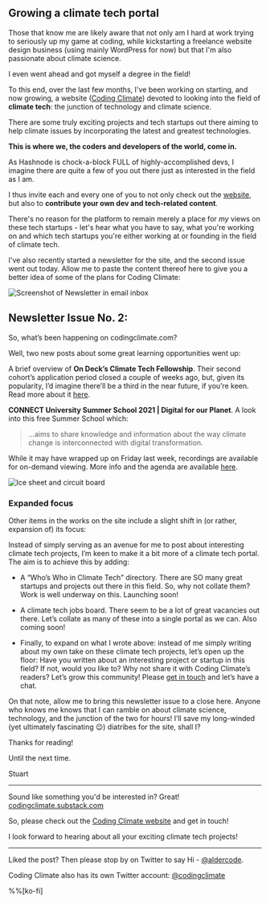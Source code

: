 ## Growing a climate tech portal

Those that know me are likely aware that not only am I hard at work trying to seriously up my game at coding, while kickstarting a freelance website design business (using mainly WordPress for now) but that I'm also passionate about climate science.

I even went ahead and got myself a degree in the field!

To this end, over the last few months, I've been working on starting, and now growing, a website ([Coding Climate](https://codingclimate.com/)) devoted to looking into the field of **climate tech**: the junction of technology and climate science.

There are some truly exciting projects and tech startups out there aiming to help climate issues by incorporating the latest and greatest technologies. 

**This is where we, the coders and developers of the world, come in.**

As Hashnode is chock-a-block FULL of highly-accomplished devs, I imagine there are quite a few of you out there just as interested in the field as I am.

I thus invite each and every one of you to not only check out the [website](https://codingclimate.com/), but also to **contribute your own dev and tech-related content**. 

There's no reason for the platform to remain merely a place for *my* views on these tech startups - let's hear what you have to say, what you're working on and which tech startups you're either working at or founding in the field of climate tech.

I've also recently started a newsletter for the site, and the second issue went out today. Allow me to paste the content thereof here to give you a better idea of some of the plans for Coding Climate:


![Screenshot of Newsletter in email inbox](https://cdn.hashnode.com/res/hashnode/image/upload/v1625566795548/59CojEq77.jpeg)
## Newsletter Issue No. 2: ##

So, what’s been happening on codingclimate.com?

Well, two new posts about some great learning opportunities went up:

A brief overview of **On Deck’s Climate Tech Fellowship**.
Their second cohort’s application period closed a couple of weeks ago, but, given its popularity, I’d imagine there’ll be a third in the near future, if you’re keen. Read more about it [here](https://codingclimate.com/on-decks-climate-tech-fellowship-5-days-left-to-apply/).

**CONNECT University Summer School 2021 | Digital for our Planet**. A look into this free Summer School which:

> …aims to share knowledge and information about the way climate change is interconnected with digital transformation.

While it may have wrapped up on Friday last week, recordings are available for on-demand viewing. More info and the agenda are available [here](https://codingclimate.com/starting-monday-21-june-digital-for-our-planet/).


![Ice sheet and circuit board](https://cdn.hashnode.com/res/hashnode/image/upload/v1625566385659/Bsou6Aw_Z.jpeg)
### Expanded focus ###
Other items in the works on the site include a slight shift in (or rather, expansion of) its focus:

Instead of simply serving as an avenue for me to post about interesting climate tech projects, I’m keen to make it a bit more of a climate tech portal. The aim is to achieve this by adding:

* A “Who’s Who in Climate Tech” directory. There are SO many great startups and projects out there in this field. So, why not collate them? Work is well underway on this. Launching soon!

* A climate tech jobs board. There seem to be a lot of great vacancies out there. Let’s collate as many of these into a single portal as we can. Also coming soon!

* Finally, to expand on what I wrote above: instead of me simply writing about my own take on these climate tech projects, let’s open up the floor:
Have you written about an interesting project or startup in this field? If not, would you like to? Why not share it with Coding Climate’s readers?
Let’s grow this community! Please [get in touch](https://codingclimate.com/contact/) and let’s have a chat.

On that note, allow me to bring this newsletter issue to a close here. Anyone who knows me knows that I can ramble on about climate science, technology, and the junction of the two for hours! I’ll save my long-winded (yet ultimately fascinating 😉) diatribes for the site, shall I?

Thanks for reading!

Until the next time.

Stuart

---
Sound like something you'd be interested in? Great! [codingclimate.substack.com](https://codingclimate.substack.com/)

So, please check out the [Coding Climate website](https://codingclimate.com/) and get in touch! 

I look forward to hearing about all your exciting climate tech projects!

---
Liked the post? Then please stop by on Twitter to say Hi - [@​aldercode](https://twitter.com/aldercode). 

Coding Climate also has its own Twitter account: [@​codingclimate](https://twitter.com/codingclimate)

%%[ko-fi]